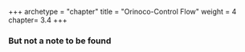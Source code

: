+++
archetype = "chapter"
title = "Orinoco-Control Flow"
weight = 4
chapter= 3.4
+++

### But not a note to be found
